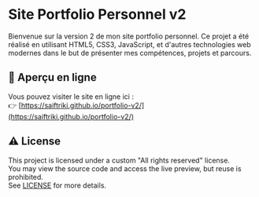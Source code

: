 # Site Portfolio Personnel v2

Bienvenue sur la version 2 de mon site portfolio personnel. Ce projet a été réalisé en utilisant HTML5, CSS3, JavaScript, et d'autres technologies web modernes dans le but de présenter mes compétences, projets et parcours.

## 🔗 Aperçu en ligne

Vous pouvez visiter le site en ligne ici :  
👉 [https://saiftriki.github.io/portfolio-v2/](https://saiftriki.github.io/portfolio-v2/)

## ⚠️ License

This project is licensed under a custom "All rights reserved" license.  
You may view the source code and access the live preview, but reuse is prohibited.  
See [LICENSE](./LICENSE) for more details.

